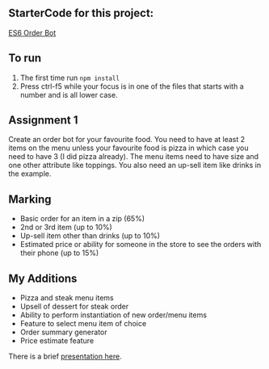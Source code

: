 ## StarterCode for this project:

<a href="https://github.com/rhildred/ES6OrderBot" target="_blank">ES6 Order Bot</a>

## To run

1. The first time run `npm install`
2. Press ctrl-f5 while your focus is in one of the files that starts with a number and is all lower case.

## Assignment 1

Create an order bot for your favourite food. You need to have at least 2 items on the menu unless your favourite food is pizza in which case you need to have 3 (I did pizza already). The menu items need to have size and one other attribute like toppings. You also need an up-sell item like drinks in the example.

## Marking

- Basic order for an item in a zip (65%)
- 2nd or 3rd item (up to 10%)
- Up-sell item other than drinks (up to 10%)
- Estimated price or ability for someone in the store to see the orders with their phone (up to 15%)

## My Additions

- Pizza and steak menu items
- Upsell of dessert for steak order
- Ability to perform instantiation of new order/menu items
- Feature to select menu item of choice
- Order summary generator
- Price estimate feature

There is a brief [presentation here](EventsAndObjects.pdf).
